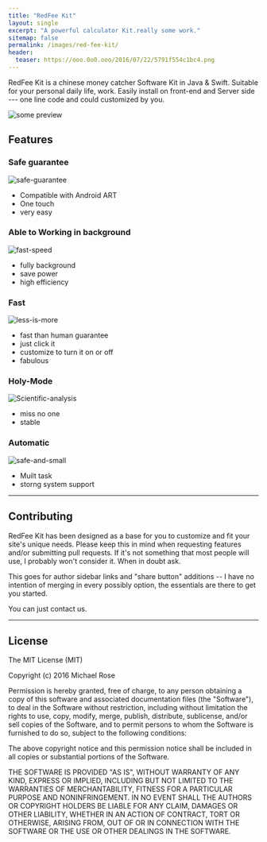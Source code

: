 ```yaml
---
title: "RedFee Kit"
layout: single
excerpt: "A powerful calculator Kit.really some work."
sitemap: false
permalink: /images/red-fee-kit/
header:
  teaser: https://ooo.0o0.ooo/2016/07/22/5791f554c1bc4.png
---
```


RedFee Kit is a chinese money catcher Software Kit in Java & Swift. Suitable for your personal daily life, work. Easily install on front-end and Server side --- one line code and could customized by you.

![some preview][1]

[1]: https://ooo.0o0.ooo/2016/07/22/5791f554c1bc4.png



## Features

### Safe guarantee

![safe-guarantee](https://ooo.0o0.ooo/2016/07/22/5791f5346a039.png)

- Compatible with Android ART
- One touch
- very easy

### Able to Working in background

![fast-speed](https://ooo.0o0.ooo/2016/07/22/5791f5348dfd4.png)

- fully background
- save power
- high efficiency

### Fast

![less-is-more](https://ooo.0o0.ooo/2016/07/22/5791f5347741f.png)

- fast than human guarantee
- just click it
- customize to turn it on or off
- fabulous

### Holy-Mode

![Scientific-analysis](https://ooo.0o0.ooo/2016/07/22/5791f5346b224.png)

- miss no one
- stable


### Automatic

![safe-and-small](https://ooo.0o0.ooo/2016/07/22/5791f53452fdc.png)

- Muilt task
- storng system support


---

## Contributing

RedFee Kit has been designed as a base for you to customize and fit your site's unique needs. Please keep this in mind when requesting features and/or submitting pull requests. If it's not something that most people will use, I probably won't consider it. When in doubt ask. 

This goes for author sidebar links and "share button" additions -- I have no intention of merging in every possibly option, the essentials are there to get you started.

You can just contact us.

---

## License

The MIT License (MIT)

Copyright (c) 2016 Michael Rose

Permission is hereby granted, free of charge, to any person obtaining a copy
of this software and associated documentation files (the "Software"), to deal
in the Software without restriction, including without limitation the rights
to use, copy, modify, merge, publish, distribute, sublicense, and/or sell
copies of the Software, and to permit persons to whom the Software is
furnished to do so, subject to the following conditions:

The above copyright notice and this permission notice shall be included in all
copies or substantial portions of the Software.

THE SOFTWARE IS PROVIDED "AS IS", WITHOUT WARRANTY OF ANY KIND, EXPRESS OR
IMPLIED, INCLUDING BUT NOT LIMITED TO THE WARRANTIES OF MERCHANTABILITY,
FITNESS FOR A PARTICULAR PURPOSE AND NONINFRINGEMENT. IN NO EVENT SHALL THE
AUTHORS OR COPYRIGHT HOLDERS BE LIABLE FOR ANY CLAIM, DAMAGES OR OTHER
LIABILITY, WHETHER IN AN ACTION OF CONTRACT, TORT OR OTHERWISE, ARISING FROM,
OUT OF OR IN CONNECTION WITH THE SOFTWARE OR THE USE OR OTHER DEALINGS IN THE
SOFTWARE.
